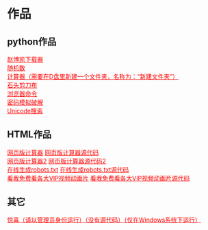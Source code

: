 <html>
<head>
  <meta charset="utf-8">
  <title>作品</title>
  <link rel="stylesheet" href="https://zhaobokai341.github.io/yangshi.css">
  <style>
      a {
          color: red;
      }
  </style>
</head>
<body>
<h1>作品</h1>
<h2>python作品</h2>
<a href="../zuopinxiazai/21.zip" download="赵博凯下载器.zip">赵博凯下载器</a>
<br>
<a href="../zuopinxiazai/22.zip" download="随机数.zip">随机数</a>
<br>
<a href="../zuopinxiazai/27.zip" download="计算器（需要在D盘里新建一个文件夹，名称为：“新建文件夹”.zip">计算器（需要在D盘里新建一个文件夹，名称为：“新建文件夹”）</a>
<br>
<a href="../zuopinxiazai/23.zip" download="石头剪刀布.zip">石头剪刀布</a>
<br>
<a href="../zuopinxiazai/25.zip" download="浏览器命令.zip">浏览器命令</a>
<br>
<a href="../zuopinxiazai/24.zip" download="密码模拟破解.zip">密码模拟破解</a>
<br>
<a href="../zuopinxiazai/212.zip" target="_blank" download="Unicode搜索.zip">Unicode搜索</a>
<br>
<h2>HTML作品</h2>
<a href="../zuopinxiazai/29" target="_blank">网页版计算器</a>
<a href="../zuopinxiazai/29" target="_blank" download="网页版计算器.html">网页版计算器源代码</a>
<br>
<a href="../zuopinxiazai/28" target="_blank">网页版计算器2</a>
<a href="../zuopinxiazai/28" target="_blank" download="网页版计算器2.html">网页版计算器源代码2</a>
<br>
<a href="../zuopinxiazai/211" target="_blank">在线生成robots.txt</a>
<a href="../zuopinxiazai/211" target="_blank" download="在线生成robots.txt.html">在线生成robots.txt源代码</a>
<br>
<a href="../zuopinxiazai/210" target="_blank">看我免费看各大VIP视频动画片</a>
<a href="../zuopinxiazai/210" target="_blank" download="看我免费看各大VIP视频动画片.html">看我免费看各大VIP视频动画片源代码</a>
<br>
<h2>其它</h2>
<a href="../zuopinxiazai/26.cmd" target="_blank"
   download="惊喜（请以管理员身份运行）（没有源代码）（仅在Windows系统下运行.cmd">惊喜（请以管理员身份运行）（没有源代码）（仅在Windows系统下运行）</a>
<br>
</body>
</html>
